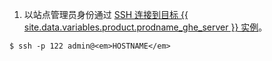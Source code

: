 1. 以站点管理员身份通过 [SSH 连接到目标 {{ site.data.variables.product.prodname_ghe_server }} 实例](/enterprise/admin/guides/installation/accessing-the-administrative-shell-ssh/)。
```shell
$ ssh -p 122 admin@<em>HOSTNAME</em>
```

